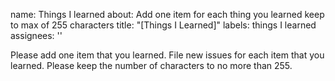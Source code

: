 
name: Things I learned
about: Add one item for each thing you learned keep to max of 255 characters
title: "[Things I Learned]"
labels: things I learned
assignees: ''



Please add one item that you learned.  File new issues for each item that you learned.  Please keep the number of characters to no more than 255.
